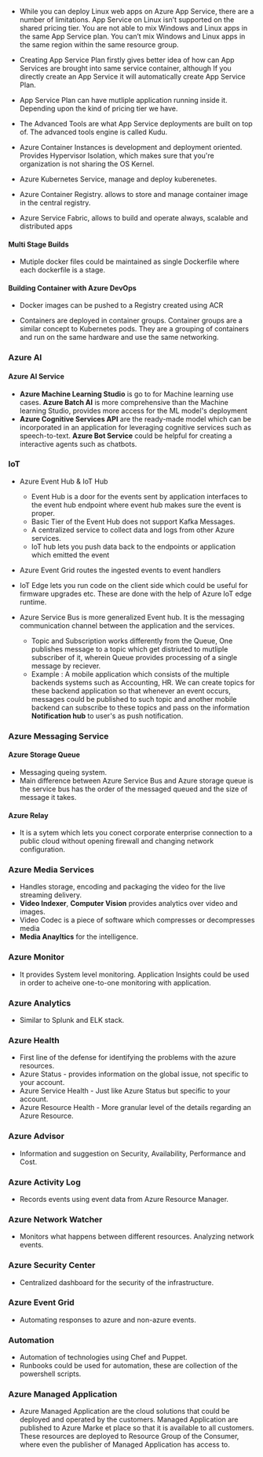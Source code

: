- While you can deploy Linux web apps on Azure App Service, there are a number of limitations. App Service on Linux isn’t supported on the shared pricing tier.  You are not able to mix Windows and Linux apps in the same App Service plan. You can’t mix Windows and Linux apps in the same region within the same resource group.

- Creating App Service Plan firstly gives better idea of how can App Services are brought into same service container, although If you directly create an App Service it will automatically create App Service Plan.

- App Service Plan can have mutliple application running inside it. Depending upon the kind of pricing tier we have.

- The Advanced Tools are what App Service deployments are built on top of. The advanced tools engine is called Kudu. 

- Azure Container Instances is development and deployment oriented. Provides Hypervisor Isolation, which makes sure that you're organization is not sharing the OS Kernel.

- Azure Kubernetes Service, manage and deploy kuberenetes.

- Azure Container Registry. allows to store and manage container image in the central registry.

- Azure Service Fabric, allows to build and operate always, scalable and distributed apps


#### Multi Stage Builds
- Mutiple docker files could be maintained as single Dockerfile where each dockerfile is a stage.


#### Building Container with Azure DevOps

- Docker images can be pushed to a Registry created using ACR

- Containers are deployed in container groups. Container groups are a similar concept to Kubernetes pods. They are a grouping of containers and run on the same hardware and use the same networking.


### Azure AI

#### Azure AI Service
- **Azure Machine Learning Studio** is go to for Machine learning use cases. **Azure Batch AI** is more comprehensive than the Machine learning Studio, provides more access for the ML model's deployment
- **Azure Cognitive Services API** are the ready-made model which can be incorporated in an application for leveraging cognitive services such as speech-to-text. **Azure Bot Service** could be helpful for creating a interactive agents such as chatbots.

### IoT

- Azure Event Hub & IoT Hub
    - Event Hub is a door for the events sent by application interfaces to the event hub endpoint where event hub makes sure the event is proper.
    - Basic Tier of the Event Hub does not support Kafka Messages.
    - A centralized service to collect data and logs from other Azure services.
    - IoT hub lets you push data back to the endpoints or application which emitted the event

- Azure Event Grid routes the ingested events to event handlers
- IoT Edge lets you run code on the client side which could be useful for firmware upgrades etc. These are done with the help of Azure IoT edge runtime.

- Azure Service Bus is more generalized Event hub. It is the messaging communication channel between the application and the services.
    - Topic and Subscription works differently from the Queue, One publishes message to a topic which get distriuted to mutliple subscriber 
    of it, wherein Queue provides processing of a single message by reciever.
    - Example : A mobile application which consists of the multiple backends systems such as Accounting, HR. We can create topics for these backend application so that whenever an event occurs, messages could be published to such topic and another mobile backend can subscribe to these topics and pass on the information **Notification hub** to user's as push notification.

### Azure Messaging Service
 
 #### Azure Storage Queue
 - Messaging queing system.
 - Main difference between Azure Service Bus and Azure storage queue is the service bus has the order of the messaged queued and the size of message it takes. 
 #### Azure Relay
 - It is a sytem which lets you conect corporate enterprise connection to a public cloud without opening firewall and changing network configuration.


### Azure Media Services

- Handles storage, encoding and packaging the video for the live streaming delivery.
- **Video Indexer**, **Computer Vision** provides analytics over video and images.
- Video Codec is a piece of software which compresses or decompresses media
- **Media Anayltics** for the intelligence.


### Azure Monitor 
- It provides System level monitoring. Application Insights could be used in order to acheive one-to-one monitoring with application.

### Azure Analytics 
- Similar to Splunk and ELK stack.


### Azure Health 
- First line of the defense for identifying the problems with the azure resources.
- Azure Status - provides information on the global issue, not specific to your account.
- Azure Service Health - Just like Azure Status but specific to your account.
- Azure Resource Health - More granular level of the details regarding an Azure Resource.

### Azure Advisor 
- Information and suggestion on Security, Availability, Performance and Cost.

### Azure Activity Log 
- Records events using event data from Azure Resource Manager.


### Azure Network Watcher 
- Monitors what happens between different resources. Analyzing network events.

### Azure Security Center 
- Centralized dashboard for the security of the infrastructure.

### Azure Event Grid
- Automating responses to azure and non-azure events. 

### Automation
- Automation of technologies using Chef and Puppet.
- Runbooks could be used for automation, these are collection of the powershell scripts.

### Azure Managed Application
- Azure Managed Application are the cloud solutions that could be deployed and operated by the customers. Managed Application are published to Azure Marke
et place so that it is available to all customers. These resources are deployed to Resource Group of the Consumer, where even the publisher of Managed 
Application has access to.



